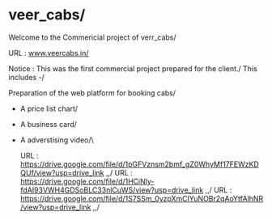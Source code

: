 # veer_cabs/
Welcome to the Commericial project of verr_cabs/

URL : www.veercabs.in/

Notice : This was the first commercial project prepared for the client./
This includes -/

Preparation of the web platform for booking cabs/
* A price list chart/
* A business card/
* A adverstising video/\

  URL : https://drive.google.com/file/d/1pGFVznsm2bmf_gZ0WhyMf17FEWzKDQUf/view?usp=drive_link ,,/
  URL : https://drive.google.com/file/d/1HCiNly-fdAI93VWH4GDSoBLC33nlCuWS/view?usp=drive_link ,,/
  URL : https://drive.google.com/file/d/1S7SSm_0yzpXmClYuNOBr2qAoYtfAlhNR/view?usp=drive_link ,,/
